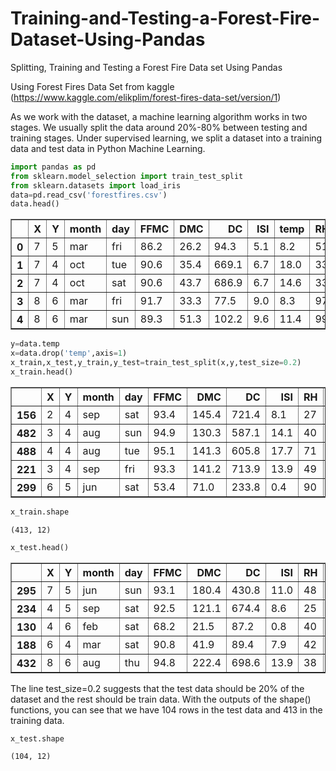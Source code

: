 # Training-and-Testing-a-Forest-Fire-Dataset-Using-Pandas
Splitting, Training and Testing a Forest Fire Data set Using Pandas


Using Forest Fires Data Set from kaggle (https://www.kaggle.com/elikplim/forest-fires-data-set/version/1)

As we work with the dataset, a machine learning algorithm works in two stages. We usually split the data around 20%-80% between testing and training stages. Under supervised learning, we split a dataset into a training data and test data in Python Machine Learning.


```python
import pandas as pd
from sklearn.model_selection import train_test_split
from sklearn.datasets import load_iris
data=pd.read_csv('forestfires.csv')
data.head()
```




<div>

<table border="1" class="dataframe">
  <thead>
    <tr style="text-align: right;">
      <th></th>
      <th>X</th>
      <th>Y</th>
      <th>month</th>
      <th>day</th>
      <th>FFMC</th>
      <th>DMC</th>
      <th>DC</th>
      <th>ISI</th>
      <th>temp</th>
      <th>RH</th>
      <th>wind</th>
      <th>rain</th>
      <th>area</th>
    </tr>
  </thead>
  <tbody>
    <tr>
      <th>0</th>
      <td>7</td>
      <td>5</td>
      <td>mar</td>
      <td>fri</td>
      <td>86.2</td>
      <td>26.2</td>
      <td>94.3</td>
      <td>5.1</td>
      <td>8.2</td>
      <td>51</td>
      <td>6.7</td>
      <td>0.0</td>
      <td>0.0</td>
    </tr>
    <tr>
      <th>1</th>
      <td>7</td>
      <td>4</td>
      <td>oct</td>
      <td>tue</td>
      <td>90.6</td>
      <td>35.4</td>
      <td>669.1</td>
      <td>6.7</td>
      <td>18.0</td>
      <td>33</td>
      <td>0.9</td>
      <td>0.0</td>
      <td>0.0</td>
    </tr>
    <tr>
      <th>2</th>
      <td>7</td>
      <td>4</td>
      <td>oct</td>
      <td>sat</td>
      <td>90.6</td>
      <td>43.7</td>
      <td>686.9</td>
      <td>6.7</td>
      <td>14.6</td>
      <td>33</td>
      <td>1.3</td>
      <td>0.0</td>
      <td>0.0</td>
    </tr>
    <tr>
      <th>3</th>
      <td>8</td>
      <td>6</td>
      <td>mar</td>
      <td>fri</td>
      <td>91.7</td>
      <td>33.3</td>
      <td>77.5</td>
      <td>9.0</td>
      <td>8.3</td>
      <td>97</td>
      <td>4.0</td>
      <td>0.2</td>
      <td>0.0</td>
    </tr>
    <tr>
      <th>4</th>
      <td>8</td>
      <td>6</td>
      <td>mar</td>
      <td>sun</td>
      <td>89.3</td>
      <td>51.3</td>
      <td>102.2</td>
      <td>9.6</td>
      <td>11.4</td>
      <td>99</td>
      <td>1.8</td>
      <td>0.0</td>
      <td>0.0</td>
    </tr>
  </tbody>
</table>
</div>




```python
y=data.temp
x=data.drop('temp',axis=1)
x_train,x_test,y_train,y_test=train_test_split(x,y,test_size=0.2)
x_train.head()
```




<div>
<style scoped>
    .dataframe tbody tr th:only-of-type {
        vertical-align: middle;
    }

    .dataframe tbody tr th {
        vertical-align: top;
    }

    .dataframe thead th {
        text-align: right;
    }
</style>
<table border="1" class="dataframe">
  <thead>
    <tr style="text-align: right;">
      <th></th>
      <th>X</th>
      <th>Y</th>
      <th>month</th>
      <th>day</th>
      <th>FFMC</th>
      <th>DMC</th>
      <th>DC</th>
      <th>ISI</th>
      <th>RH</th>
      <th>wind</th>
      <th>rain</th>
      <th>area</th>
    </tr>
  </thead>
  <tbody>
    <tr>
      <th>156</th>
      <td>2</td>
      <td>4</td>
      <td>sep</td>
      <td>sat</td>
      <td>93.4</td>
      <td>145.4</td>
      <td>721.4</td>
      <td>8.1</td>
      <td>27</td>
      <td>2.2</td>
      <td>0.0</td>
      <td>1.61</td>
    </tr>
    <tr>
      <th>482</th>
      <td>3</td>
      <td>4</td>
      <td>aug</td>
      <td>sun</td>
      <td>94.9</td>
      <td>130.3</td>
      <td>587.1</td>
      <td>14.1</td>
      <td>40</td>
      <td>5.8</td>
      <td>0.0</td>
      <td>1.29</td>
    </tr>
    <tr>
      <th>488</th>
      <td>4</td>
      <td>4</td>
      <td>aug</td>
      <td>tue</td>
      <td>95.1</td>
      <td>141.3</td>
      <td>605.8</td>
      <td>17.7</td>
      <td>71</td>
      <td>7.6</td>
      <td>0.0</td>
      <td>46.70</td>
    </tr>
    <tr>
      <th>221</th>
      <td>3</td>
      <td>4</td>
      <td>sep</td>
      <td>fri</td>
      <td>93.3</td>
      <td>141.2</td>
      <td>713.9</td>
      <td>13.9</td>
      <td>49</td>
      <td>3.6</td>
      <td>0.0</td>
      <td>35.88</td>
    </tr>
    <tr>
      <th>299</th>
      <td>6</td>
      <td>5</td>
      <td>jun</td>
      <td>sat</td>
      <td>53.4</td>
      <td>71.0</td>
      <td>233.8</td>
      <td>0.4</td>
      <td>90</td>
      <td>2.7</td>
      <td>0.0</td>
      <td>0.00</td>
    </tr>
  </tbody>
</table>
</div>




```python
x_train.shape
```




    (413, 12)




```python
x_test.head()
```




<div>
<style scoped>
    .dataframe tbody tr th:only-of-type {
        vertical-align: middle;
    }

    .dataframe tbody tr th {
        vertical-align: top;
    }

    .dataframe thead th {
        text-align: right;
    }
</style>
<table border="1" class="dataframe">
  <thead>
    <tr style="text-align: right;">
      <th></th>
      <th>X</th>
      <th>Y</th>
      <th>month</th>
      <th>day</th>
      <th>FFMC</th>
      <th>DMC</th>
      <th>DC</th>
      <th>ISI</th>
      <th>RH</th>
      <th>wind</th>
      <th>rain</th>
      <th>area</th>
    </tr>
  </thead>
  <tbody>
    <tr>
      <th>295</th>
      <td>7</td>
      <td>5</td>
      <td>jun</td>
      <td>sun</td>
      <td>93.1</td>
      <td>180.4</td>
      <td>430.8</td>
      <td>11.0</td>
      <td>48</td>
      <td>1.3</td>
      <td>0.0</td>
      <td>0.00</td>
    </tr>
    <tr>
      <th>234</th>
      <td>4</td>
      <td>5</td>
      <td>sep</td>
      <td>sat</td>
      <td>92.5</td>
      <td>121.1</td>
      <td>674.4</td>
      <td>8.6</td>
      <td>25</td>
      <td>3.1</td>
      <td>0.0</td>
      <td>154.88</td>
    </tr>
    <tr>
      <th>130</th>
      <td>4</td>
      <td>6</td>
      <td>feb</td>
      <td>sat</td>
      <td>68.2</td>
      <td>21.5</td>
      <td>87.2</td>
      <td>0.8</td>
      <td>40</td>
      <td>2.7</td>
      <td>0.0</td>
      <td>0.00</td>
    </tr>
    <tr>
      <th>188</th>
      <td>6</td>
      <td>4</td>
      <td>mar</td>
      <td>sat</td>
      <td>90.8</td>
      <td>41.9</td>
      <td>89.4</td>
      <td>7.9</td>
      <td>42</td>
      <td>0.9</td>
      <td>0.0</td>
      <td>7.40</td>
    </tr>
    <tr>
      <th>432</th>
      <td>8</td>
      <td>6</td>
      <td>aug</td>
      <td>thu</td>
      <td>94.8</td>
      <td>222.4</td>
      <td>698.6</td>
      <td>13.9</td>
      <td>38</td>
      <td>6.7</td>
      <td>0.0</td>
      <td>0.00</td>
    </tr>
  </tbody>
</table>
</div>



The line test_size=0.2 suggests that the test data should be 20% of the dataset and the rest should be train data. With the outputs of the shape() functions, you can see that we have 104 rows in the test data and 413 in the training data.



```python
x_test.shape
```




    (104, 12)




```python

```
